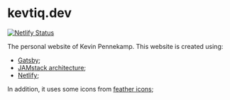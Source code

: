 # kevtiq.dev

[![Netlify Status](https://api.netlify.com/api/v1/badges/b654c94e-08a6-4b79-b443-7837581b1d8d/deploy-status)](https://app.netlify.com/sites/gatsby-starter-netlify-cms-ci/deploys)

The personal website of Kevin Pennekamp. This website is created using:

- [Gatsby](https://www.gatsbyjs.org);
- [JAMstack architecture](https://jamstack.org);
- [Netlify](https://www.netlify.com);

In addition, it uses some icons from [feather icons](https://feathericons.com/);
